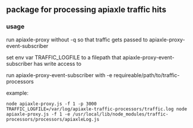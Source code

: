 ## package for processing apiaxle traffic hits

### usage

run apiaxle-proxy without -q so that traffic gets passed to apiaxle-proxy-event-subscriber

set env var TRAFFIC_LOGFILE to a filepath that apiaxle-proxy-event-subscriber has write access to

run apiaxle-proxy-event-subscriber with -e requireable/path/to/traffic-processors

example:
```
node apiaxle-proxy.js -f 1 -p 3000
TRAFFIC_LOGFILE=/var/log/apiaxle-traffic-processors/traffic.log node apiaxle-proxy.js -f 1 -e /usr/local/lib/node_modules/traffic-processors/processors/apiaxleLog.js
```
